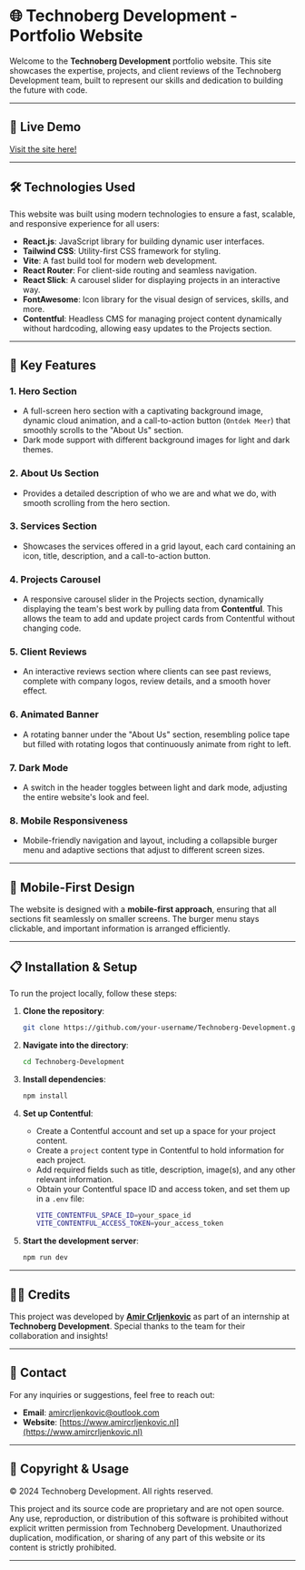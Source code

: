 # 🌐 Technoberg Development - Portfolio Website

Welcome to the **Technoberg Development** portfolio website. This site showcases the expertise, projects, and client reviews of the Technoberg Development team, built to represent our skills and dedication to building the future with code.

---

## 🌟 Live Demo
[Visit the site here!](your-live-site-url-here)

---

## 🛠️ Technologies Used

This website was built using modern technologies to ensure a fast, scalable, and responsive experience for all users:

- **React.js**: JavaScript library for building dynamic user interfaces.
- **Tailwind CSS**: Utility-first CSS framework for styling.
- **Vite**: A fast build tool for modern web development.
- **React Router**: For client-side routing and seamless navigation.
- **React Slick**: A carousel slider for displaying projects in an interactive way.
- **FontAwesome**: Icon library for the visual design of services, skills, and more.
- **Contentful**: Headless CMS for managing project content dynamically without hardcoding, allowing easy updates to the Projects section.

---

## 🎨 Key Features

### 1. **Hero Section**
- A full-screen hero section with a captivating background image, dynamic cloud animation, and a call-to-action button (`Ontdek Meer`) that smoothly scrolls to the "About Us" section.
- Dark mode support with different background images for light and dark themes.

### 2. **About Us Section**
- Provides a detailed description of who we are and what we do, with smooth scrolling from the hero section.

### 3. **Services Section**
- Showcases the services offered in a grid layout, each card containing an icon, title, description, and a call-to-action button.

### 4. **Projects Carousel**
- A responsive carousel slider in the Projects section, dynamically displaying the team's best work by pulling data from **Contentful**. This allows the team to add and update project cards from Contentful without changing code.

### 5. **Client Reviews**
- An interactive reviews section where clients can see past reviews, complete with company logos, review details, and a smooth hover effect.

### 6. **Animated Banner**
- A rotating banner under the "About Us" section, resembling police tape but filled with rotating logos that continuously animate from right to left.

### 7. **Dark Mode**
- A switch in the header toggles between light and dark mode, adjusting the entire website's look and feel.

### 8. **Mobile Responsiveness**
- Mobile-friendly navigation and layout, including a collapsible burger menu and adaptive sections that adjust to different screen sizes.

---

## 📱 Mobile-First Design

The website is designed with a **mobile-first approach**, ensuring that all sections fit seamlessly on smaller screens. The burger menu stays clickable, and important information is arranged efficiently.

---

## 📋 Installation & Setup

To run the project locally, follow these steps:

1. **Clone the repository**:
    ```bash
    git clone https://github.com/your-username/Technoberg-Development.git
    ```

2. **Navigate into the directory**:
    ```bash
    cd Technoberg-Development
    ```

3. **Install dependencies**:
    ```bash
    npm install
    ```

4. **Set up Contentful**:
    - Create a Contentful account and set up a space for your project content.
    - Create a `project` content type in Contentful to hold information for each project.
    - Add required fields such as title, description, image(s), and any other relevant information.
    - Obtain your Contentful space ID and access token, and set them up in a `.env` file:
      ```bash
      VITE_CONTENTFUL_SPACE_ID=your_space_id
      VITE_CONTENTFUL_ACCESS_TOKEN=your_access_token
      ```

5. **Start the development server**:
    ```bash
    npm run dev
    ```

---

## 👨‍💻 Credits

This project was developed by [**Amir Crljenkovic**](https://www.amircrljenkovic.nl) as part of an internship at **Technoberg Development**. Special thanks to the team for their collaboration and insights!

---

## 📧 Contact

For any inquiries or suggestions, feel free to reach out:

- **Email**: amircrljenkovic@outlook.com
- **Website**: [https://www.amircrljenkovic.nl](https://www.amircrljenkovic.nl)

---

## 📜 Copyright & Usage

© 2024 Technoberg Development. All rights reserved.

This project and its source code are proprietary and are not open source. Any use, reproduction, or distribution of this software is prohibited without explicit written permission from Technoberg Development. Unauthorized duplication, modification, or sharing of any part of this website or its content is strictly prohibited.

---

